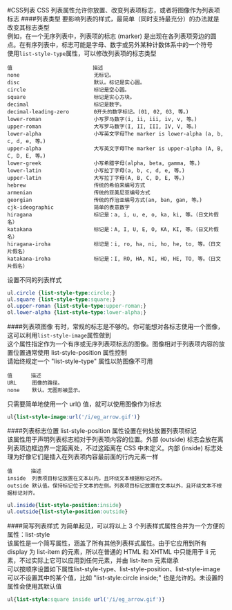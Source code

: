 #CSS列表
CSS 列表属性允许你放置、改变列表项标志，或者将图像作为列表项标志
####列表类型
要影响列表的样式，最简单（同时支持最充分）的办法就是改变其标志类型          
例如，在一个无序列表中，列表项的标志 (marker) 是出现在各列表项旁边的圆点。在有序列表中，标志可能是字母、数字或另外某种计数体系中的一个符号            
使用`list-style-type`属性，可以修改列表项的标志类型         
```text
值                          描述
none                        无标记。
disc                        默认。标记是实心圆。
circle                      标记是空心圆。
square                      标记是实心方块。
decimal                     标记是数字。
decimal-leading-zero        0开头的数字标记。(01, 02, 03, 等。)
lower-roman                 小写罗马数字(i, ii, iii, iv, v, 等。)
upper-roman                 大写罗马数字(I, II, III, IV, V, 等。)
lower-alpha                 小写英文字母The marker is lower-alpha (a, b, c, d, e, 等。)
upper-alpha                 大写英文字母The marker is upper-alpha (A, B, C, D, E, 等。)
lower-greek                 小写希腊字母(alpha, beta, gamma, 等。)
lower-latin                 小写拉丁字母(a, b, c, d, e, 等。)
upper-latin                 大写拉丁字母(A, B, C, D, E, 等。)
hebrew                      传统的希伯来编号方式
armenian                    传统的亚美尼亚编号方式
georgian                    传统的乔治亚编号方式(an, ban, gan, 等。)
cjk-ideographic             简单的表意数字
hiragana                    标记是：a, i, u, e, o, ka, ki, 等。（日文片假名）
katakana                    标记是：A, I, U, E, O, KA, KI, 等。（日文片假名）
hiragana-iroha              标记是：i, ro, ha, ni, ho, he, to, 等。（日文片假名）
katakana-iroha              标记是：I, RO, HA, NI, HO, HE, TO, 等。（日文片假名）
```
设置不同的列表样式
```css
ul.circle {list-style-type:circle;}
ul.square {list-style-type:square;}
ol.upper-roman {list-style-type:upper-roman;}
ol.lower-alpha {list-style-type:lower-alpha;}
```
####列表项图像
有时，常规的标志是不够的。你可能想对各标志使用一个图像，这可以利用`list-style-image`属性做到          
这个属性指定作为一个有序或无序列表项标志的图像。图像相对于列表项内容的放置位置通常使用 list-style-position 属性控制           
请始终规定一个 "list-style-type" 属性以防图像不可用           
```text
值      描述
URL     图像的路径。
none    默认。无图形被显示。
```
只需要简单地使用一个 url() 值，就可以使用图像作为标志
```css
ul{list-style-image:url('/i/eg_arrow.gif')}
```
####列表标志位置
list-style-position 属性设置在何处放置列表项标记         
该属性用于声明列表标志相对于列表项内容的位置。外部 (outside) 标志会放在离列表项边框边界一定距离处，不过这距离在 CSS 中未定义。内部 (inside) 标志处理为好像它们是插入在列表项内容最前面的行内元素一样        
```text
值      描述
inside  列表项目标记放置在文本以内，且环绕文本根据标记对齐。
outside 默认值。保持标记位于文本的左侧。列表项目标记放置在文本以外，且环绕文本不根据标记对齐。
```
```css
ul.inside{list-style-position:inside}
ul.outside{list-style-position:outside}
```
####简写列表样式
为简单起见，可以将以上 3 个列表样式属性合并为一个方便的属性：list-style          
该属性是一个简写属性，涵盖了所有其他列表样式属性。由于它应用到所有 display 为 list-item 的元素，所以在普通的 HTML 和 XHTML 中只能用于 li 元素，不过实际上它可以应用到任何元素，并由 list-item 元素继承          
可以按顺序设置如下属性list-style-type、list-style-position、list-style-image            
可以不设置其中的某个值，比如 "list-style:circle inside;" 也是允许的。未设置的属性会使用其默认值          
```css
ul{list-style:square inside url('/i/eg_arrow.gif')}
```
